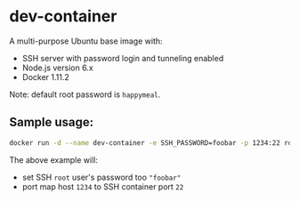 # dev-container

A multi-purpose Ubuntu base image with: 

- SSH server with password login and tunneling enabled
- Node.js version 6.x
- Docker 1.11.2

Note: default root password is `happymeal`.

## Sample usage:

```sh
docker run -d --name dev-container -e SSH_PASSWORD=foobar -p 1234:22 ronalddddd/dev-container
```

The above example will: 

- set SSH `root` user's password too `"foobar"`
- port map host `1234` to SSH container port `22`
